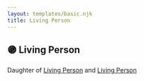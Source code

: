 ```yaml
---
layout: templates/basic.njk
title: Living Person
---
```

## 🟣 Living Person

Daughter of [Living Person](/people/4/4287670) and [Living Person](/people/5/56446490)
